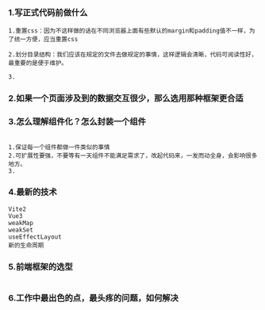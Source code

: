 ### 1.写正式代码前做什么

```
1.重置css：因为不这样做的话在不同浏览器上面有些默认的margin和padding值不一样，为了统一方便，应当重置css

2.划分目录结构：我们应该在规定的文件去做规定的事情，这样逻辑会清晰，代码可阅读性好，最重要的是便于维护。

3.
```

### 2.如果一个页面涉及到的数据交互很少，那么选用那种框架更合适

### 3.怎么理解组件化？怎么封装一个组件

```

1.保证每一个组件都做一件类似的事情
2.可扩展性要强，不要等有一天组件不能满足需求了，改起代码来，一发而动全身，会影响很多地方。
3.
```



### 4.最新的技术

```
Vite2
Vue3
weakMap
weakSet
useEffectLayout
新的生命周期
```

### 5.前端框架的选型

```

```

### 6.工作中最出色的点，最头疼的问题，如何解决

